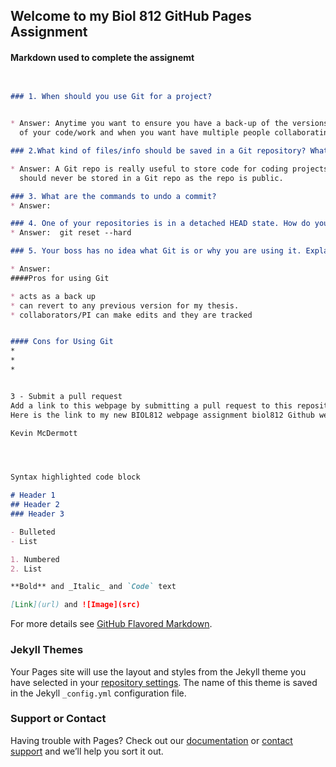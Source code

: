 ## Welcome to my Biol 812 GitHub Pages Assignment


#### Markdown used to complete the assignemt


```markdown


### 1. When should you use Git for a project?
 

* Answer: Anytime you want to ensure you have a back-up of the versions 
  of your code/work and when you want have multiple people collaborating on a project.

### 2.What kind of files/info should be saved in a Git repository? What types of files/info should not be included in a Git       repo?

* Answer: A Git repo is really useful to store code for coding projects. Data and any username/pw 
  should never be stored in a Git repo as the repo is public.

### 3. What are the commands to undo a commit?
* Answer: 

### 4. One of your repositories is in a detached HEAD state. How do you fix this?
* Answer:  git reset --hard

### 5. Your boss has no idea what Git is or why you are using it. Explain the pros / cons of using Git for your research project. Explain the pros / cons of hosting your project in a public (or private) repository on Github/Bitbucket/Gitlab/etc.

* Answer:
####Pros for using Git

* acts as a back up
* can revert to any previous version for my thesis.
* collaborators/PI can make edits and they are tracked


#### Cons for Using Git
*
*
*


3 - Submit a pull request
Add a link to this webpage by submitting a pull request to this repository (https://github.com/jstaf/biol812-assignment).
Here is the link to my new BIOL812 webpage assignment biol812 Github webpage and assignment

Kevin McDermott




Syntax highlighted code block

# Header 1
## Header 2
### Header 3

- Bulleted
- List

1. Numbered
2. List

**Bold** and _Italic_ and `Code` text

[Link](url) and ![Image](src)
```

For more details see [GitHub Flavored Markdown](https://guides.github.com/features/mastering-markdown/).

### Jekyll Themes

Your Pages site will use the layout and styles from the Jekyll theme you have selected in your [repository settings](https://github.com/kevinmcdermott062/bio812/settings). The name of this theme is saved in the Jekyll `_config.yml` configuration file.

### Support or Contact

Having trouble with Pages? Check out our [documentation](https://help.github.com/categories/github-pages-basics/) or [contact support](https://github.com/contact) and we’ll help you sort it out.
